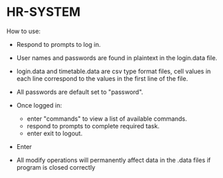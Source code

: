 # HR-SYSTEM

How to use:

  - Respond to prompts to log in.
  - User names and passwords are found in plaintext in the login.data file.
  - login.data and timetable.data are csv type format files, cell values in
    each line correspond to the values in the first line of the file.
  - All passwords are default set to "password".
  
  - Once logged in:
    - enter "commands" to view a list of available commands.
    - respond to prompts to complete required task.
    - enter exit to logout.
    
  - Enter 
  - All modify operations will permanently affect data in the .data files if program is closed correctly
